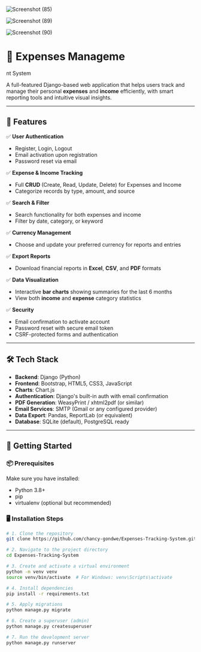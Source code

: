 

![Screenshot (85)](https://github.com/user-attachments/assets/d0f34320-0e74-498b-be13-d142137f246c)


![Screenshot (89)](https://github.com/user-attachments/assets/7eb07ff4-c4a7-425d-81bf-433595122527)

![Screenshot (90)](https://github.com/user-attachments/assets/89a02e5e-bf84-45aa-acba-4edfe6b146cd)


# 💸 Expenses Manageme
nt System

A full-featured Django-based web application that helps users track and manage their personal **expenses** and **income** efficiently, with smart reporting tools and intuitive visual insights.

---

## 🌟 Features

✅ **User Authentication**
- Register, Login, Logout
- Email activation upon registration
- Password reset via email

✅ **Expense & Income Tracking**
- Full **CRUD** (Create, Read, Update, Delete) for Expenses and Income
- Categorize records by type, amount, and source

✅ **Search & Filter**
- Search functionality for both expenses and income
- Filter by date, category, or keyword

✅ **Currency Management**
- Choose and update your preferred currency for reports and entries

✅ **Export Reports**
- Download financial reports in **Excel**, **CSV**, and **PDF** formats

✅ **Data Visualization**
- Interactive **bar charts** showing summaries for the last 6 months
- View both **income** and **expense** category statistics

✅ **Security**
- Email confirmation to activate account
- Password reset with secure email token
- CSRF-protected forms and authentication

---

## 🛠️ Tech Stack

- **Backend**: Django (Python)
- **Frontend**: Bootstrap, HTML5, CSS3, JavaScript
- **Charts**: Chart.js
- **Authentication**: Django's built-in auth with email confirmation
- **PDF Generation**: WeasyPrint / xhtml2pdf (or similar)
- **Email Services**: SMTP (Gmail or any configured provider)
- **Data Export**: Pandas, ReportLab (or equivalent)
- **Database**: SQLite (default), PostgreSQL ready

---

## 🚀 Getting Started

### 📦 Prerequisites

Make sure you have installed:
- Python 3.8+
- pip
- virtualenv (optional but recommended)

### 🖥️ Installation Steps

```bash
# 1. Clone the repository
git clone https://github.com/chancy-gondwe/Expenses-Tracking-System.git

# 2. Navigate to the project directory
cd Expenses-Tracking-System

# 3. Create and activate a virtual environment
python -m venv venv
source venv/bin/activate  # For Windows: venv\Scripts\activate

# 4. Install dependencies
pip install -r requirements.txt

# 5. Apply migrations
python manage.py migrate

# 6. Create a superuser (admin)
python manage.py createsuperuser

# 7. Run the development server
python manage.py runserver

